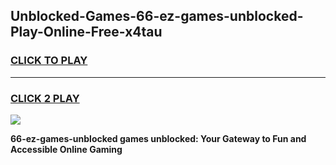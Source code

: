 
## Unblocked-Games-66-ez-games-unblocked-Play-Online-Free-x4tau
<h3>
<a href="https://premium76.site?title=66-ez-games-unblocked&ref=26A">CLICK TO PLAY</a></h3>
<hr>

<h3>
<a href="https://premium76.site?title=66-ez-games-unblocked&ref=26A">CLICK 2 PLAY</a>
  
</h3>

<a href="https://premium76.site?title=66-ez-games-unblocked&ref=26A"><img src="https://clearcache.store/games.png"></a>


**66-ez-games-unblocked games unblocked: Your Gateway to Fun and Accessible Online Gaming**
